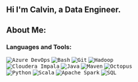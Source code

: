 ## Hi I'm Calvin, a Data Engineer.

## About Me:

### Languages and Tools:
<kbd>![Azure DevOps](https://user-images.githubusercontent.com/14337705/125177980-fe770b00-e1a5-11eb-86c5-d4b099b9000d.png)</kbd>
<kbd>![Bash](https://user-images.githubusercontent.com/14337705/125178159-bf49b980-e1a7-11eb-8426-8a6dd1186b52.png)</kbd>
<kbd>![Git](https://user-images.githubusercontent.com/14337705/125174285-cd88dd00-e189-11eb-8528-b49b47caf506.png)</kbd>
<kbd>![Hadoop](https://user-images.githubusercontent.com/14337705/125174342-6ae41100-e18a-11eb-9528-44d16a52a989.png)</kbd>
</br>
<kbd>![Cloudera Impala](https://user-images.githubusercontent.com/14337705/125177807-73494580-e1a4-11eb-8ee0-13fbe34b4169.png)</kbd>
<kbd>![Java](https://user-images.githubusercontent.com/14337705/125169350-5d6d5d80-e16f-11eb-97d2-0b8f210920ce.png)</kbd>
<kbd>![Maven](https://user-images.githubusercontent.com/14337705/125173731-48e88f80-e186-11eb-912b-46a6c6cbb2f5.png)</kbd>
<kbd>![Octopus](https://user-images.githubusercontent.com/14337705/125178107-3af73680-e1a7-11eb-8d71-383eeee2a9d6.png)</kbd>
</br>
<kbd>![Python](https://user-images.githubusercontent.com/14337705/125173712-34a49280-e186-11eb-84df-79040ec39d21.png)</kbd>
<kbd>![Scala](https://user-images.githubusercontent.com/14337705/125173817-cd3b1280-e186-11eb-87ac-ff13f9390c63.png)</kbd>
<kbd>![Apache Spark](https://user-images.githubusercontent.com/14337705/125174089-80583b80-e188-11eb-9ff6-62fe1e4b4d70.png)</kbd>
<kbd>![SQL](https://user-images.githubusercontent.com/14337705/125174019-fc05b880-e187-11eb-9f3b-4f9b927bb9c7.png)</kbd>

<!--
**wooxx074/wooxx074** is a ✨ _special_ ✨ repository because its `README.md` (this file) appears on your GitHub profile.

Here are some ideas to get you started:

- 🔭 I’m currently working on ...
- 🌱 I’m currently learning ...
- 👯 I’m looking to collaborate on ...
- 🤔 I’m looking for help with ...
- 💬 Ask me about ...
- 📫 How to reach me: ...!

- 😄 Pronouns: ...
- ⚡ Fun fact: ...
-->
